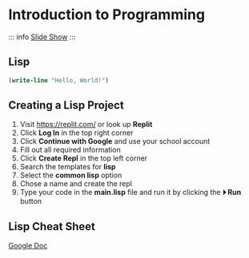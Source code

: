 # Introduction to Programming

::: info
[Slide Show](https://docs.google.com/presentation/d/19Y9Kt1eOIOL5igpl26stKr-i17rd3SW3_JWVSuMNbaE/edit?usp=sharing)
:::

## Lisp 

```lisp
(write-line "Hello, World!")
```

## Creating a Lisp Project

1. Visit https://replit.com/ or look up **Replit**
2. Click **Log In** in the top right corner
3. Click **Continue with Google** and use your school account
4. Fill out all required information
5. Click **Create Repl** in the top left corner
6. Search the templates for **lisp**
7. Select the **common lisp** option
8. Chose a name and create the repl
9. Type your code in the **main.lisp** file and run it by clicking the **⏵ Run** button

## Lisp Cheat Sheet

[Google Doc](https://docs.google.com/document/d/12wiw4cz9b7QLy6DW77bpVQ_dnUXm89hW8AkDIA4C6Sc/edit?usp=sharing)